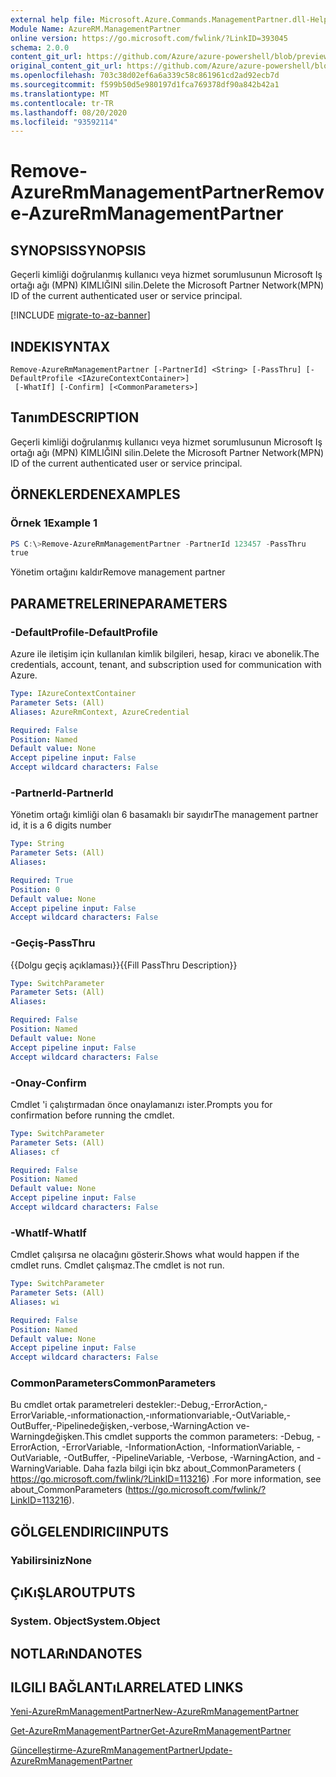 ```yaml
---
external help file: Microsoft.Azure.Commands.ManagementPartner.dll-Help.xml
Module Name: AzureRM.ManagementPartner
online version: https://go.microsoft.com/fwlink/?LinkID=393045
schema: 2.0.0
content_git_url: https://github.com/Azure/azure-powershell/blob/preview/src/ResourceManager/ManagementPartner/Commands.Partner/help/Remove-AzureRmManagementPartner.md
original_content_git_url: https://github.com/Azure/azure-powershell/blob/preview/src/ResourceManager/ManagementPartner/Commands.Partner/help/Remove-AzureRmManagementPartner.md
ms.openlocfilehash: 703c38d02ef6a6a339c58c861961cd2ad92ecb7d
ms.sourcegitcommit: f599b50d5e980197d1fca769378df90a842b42a1
ms.translationtype: MT
ms.contentlocale: tr-TR
ms.lasthandoff: 08/20/2020
ms.locfileid: "93592114"
---
```

# <span data-ttu-id="edac2-101">Remove-AzureRmManagementPartner</span><span class="sxs-lookup"><span data-stu-id="edac2-101">Remove-AzureRmManagementPartner</span></span>

## <span data-ttu-id="edac2-102">SYNOPSIS</span><span class="sxs-lookup"><span data-stu-id="edac2-102">SYNOPSIS</span></span>
<span data-ttu-id="edac2-103">Geçerli kimliği doğrulanmış kullanıcı veya hizmet sorumlusunun Microsoft Iş ortağı ağı (MPN) KIMLIĞINI silin.</span><span class="sxs-lookup"><span data-stu-id="edac2-103">Delete the Microsoft Partner Network(MPN) ID of the current authenticated user or service principal.</span></span>

[!INCLUDE [migrate-to-az-banner](../../includes/migrate-to-az-banner.md)]

## <span data-ttu-id="edac2-104">INDEKI</span><span class="sxs-lookup"><span data-stu-id="edac2-104">SYNTAX</span></span>

```
Remove-AzureRmManagementPartner [-PartnerId] <String> [-PassThru] [-DefaultProfile <IAzureContextContainer>]
 [-WhatIf] [-Confirm] [<CommonParameters>]
```

## <span data-ttu-id="edac2-105">Tanım</span><span class="sxs-lookup"><span data-stu-id="edac2-105">DESCRIPTION</span></span>
<span data-ttu-id="edac2-106">Geçerli kimliği doğrulanmış kullanıcı veya hizmet sorumlusunun Microsoft Iş ortağı ağı (MPN) KIMLIĞINI silin.</span><span class="sxs-lookup"><span data-stu-id="edac2-106">Delete the Microsoft Partner Network(MPN) ID of the current authenticated user or service principal.</span></span>

## <span data-ttu-id="edac2-107">ÖRNEKLERDEN</span><span class="sxs-lookup"><span data-stu-id="edac2-107">EXAMPLES</span></span>

### <span data-ttu-id="edac2-108">Örnek 1</span><span class="sxs-lookup"><span data-stu-id="edac2-108">Example 1</span></span>
```powershell
PS C:\>Remove-AzureRmManagementPartner -PartnerId 123457 -PassThru
true
```

<span data-ttu-id="edac2-109">Yönetim ortağını kaldır</span><span class="sxs-lookup"><span data-stu-id="edac2-109">Remove management partner</span></span> 

## <span data-ttu-id="edac2-110">PARAMETRELERINE</span><span class="sxs-lookup"><span data-stu-id="edac2-110">PARAMETERS</span></span>

### <span data-ttu-id="edac2-111">-DefaultProfile</span><span class="sxs-lookup"><span data-stu-id="edac2-111">-DefaultProfile</span></span>
<span data-ttu-id="edac2-112">Azure ile iletişim için kullanılan kimlik bilgileri, hesap, kiracı ve abonelik.</span><span class="sxs-lookup"><span data-stu-id="edac2-112">The credentials, account, tenant, and subscription used for communication with Azure.</span></span>

```yaml
Type: IAzureContextContainer
Parameter Sets: (All)
Aliases: AzureRmContext, AzureCredential

Required: False
Position: Named
Default value: None
Accept pipeline input: False
Accept wildcard characters: False
```

### <span data-ttu-id="edac2-113">-PartnerId</span><span class="sxs-lookup"><span data-stu-id="edac2-113">-PartnerId</span></span>
<span data-ttu-id="edac2-114">Yönetim ortağı kimliği olan 6 basamaklı bir sayıdır</span><span class="sxs-lookup"><span data-stu-id="edac2-114">The management partner id, it is a 6 digits number</span></span>

```yaml
Type: String
Parameter Sets: (All)
Aliases:

Required: True
Position: 0
Default value: None
Accept pipeline input: False
Accept wildcard characters: False
```

### <span data-ttu-id="edac2-115">-Geçiş</span><span class="sxs-lookup"><span data-stu-id="edac2-115">-PassThru</span></span>
<span data-ttu-id="edac2-116">{{Dolgu geçiş açıklaması}}</span><span class="sxs-lookup"><span data-stu-id="edac2-116">{{Fill PassThru Description}}</span></span>

```yaml
Type: SwitchParameter
Parameter Sets: (All)
Aliases:

Required: False
Position: Named
Default value: None
Accept pipeline input: False
Accept wildcard characters: False
```

### <span data-ttu-id="edac2-117">-Onay</span><span class="sxs-lookup"><span data-stu-id="edac2-117">-Confirm</span></span>
<span data-ttu-id="edac2-118">Cmdlet 'i çalıştırmadan önce onaylamanızı ister.</span><span class="sxs-lookup"><span data-stu-id="edac2-118">Prompts you for confirmation before running the cmdlet.</span></span>

```yaml
Type: SwitchParameter
Parameter Sets: (All)
Aliases: cf

Required: False
Position: Named
Default value: None
Accept pipeline input: False
Accept wildcard characters: False
```

### <span data-ttu-id="edac2-119">-WhatIf</span><span class="sxs-lookup"><span data-stu-id="edac2-119">-WhatIf</span></span>
<span data-ttu-id="edac2-120">Cmdlet çalışırsa ne olacağını gösterir.</span><span class="sxs-lookup"><span data-stu-id="edac2-120">Shows what would happen if the cmdlet runs.</span></span>
<span data-ttu-id="edac2-121">Cmdlet çalışmaz.</span><span class="sxs-lookup"><span data-stu-id="edac2-121">The cmdlet is not run.</span></span>

```yaml
Type: SwitchParameter
Parameter Sets: (All)
Aliases: wi

Required: False
Position: Named
Default value: None
Accept pipeline input: False
Accept wildcard characters: False
```

### <span data-ttu-id="edac2-122">CommonParameters</span><span class="sxs-lookup"><span data-stu-id="edac2-122">CommonParameters</span></span>
<span data-ttu-id="edac2-123">Bu cmdlet ortak parametreleri destekler:-Debug,-ErrorAction,-ErrorVariable,-ınformationaction,-ınformationvariable,-OutVariable,-OutBuffer,-Pipelinedeğişken,-verbose,-WarningAction ve-Warningdeğişken.</span><span class="sxs-lookup"><span data-stu-id="edac2-123">This cmdlet supports the common parameters: -Debug, -ErrorAction, -ErrorVariable, -InformationAction, -InformationVariable, -OutVariable, -OutBuffer, -PipelineVariable, -Verbose, -WarningAction, and -WarningVariable.</span></span> <span data-ttu-id="edac2-124">Daha fazla bilgi için bkz about_CommonParameters ( https://go.microsoft.com/fwlink/?LinkID=113216) .</span><span class="sxs-lookup"><span data-stu-id="edac2-124">For more information, see about_CommonParameters (https://go.microsoft.com/fwlink/?LinkID=113216).</span></span>

## <span data-ttu-id="edac2-125">GÖLGELENDIRICI</span><span class="sxs-lookup"><span data-stu-id="edac2-125">INPUTS</span></span>

### <span data-ttu-id="edac2-126">Yabilirsiniz</span><span class="sxs-lookup"><span data-stu-id="edac2-126">None</span></span>

## <span data-ttu-id="edac2-127">ÇıKıŞLAR</span><span class="sxs-lookup"><span data-stu-id="edac2-127">OUTPUTS</span></span>

### <span data-ttu-id="edac2-128">System. Object</span><span class="sxs-lookup"><span data-stu-id="edac2-128">System.Object</span></span>

## <span data-ttu-id="edac2-129">NOTLARıNDA</span><span class="sxs-lookup"><span data-stu-id="edac2-129">NOTES</span></span>

## <span data-ttu-id="edac2-130">ILGILI BAĞLANTıLAR</span><span class="sxs-lookup"><span data-stu-id="edac2-130">RELATED LINKS</span></span>

[<span data-ttu-id="edac2-131">Yeni-AzureRmManagementPartner</span><span class="sxs-lookup"><span data-stu-id="edac2-131">New-AzureRmManagementPartner</span></span>](./New-AzureRmManagementPartner.md)

[<span data-ttu-id="edac2-132">Get-AzureRmManagementPartner</span><span class="sxs-lookup"><span data-stu-id="edac2-132">Get-AzureRmManagementPartner</span></span>](./Get-AzureRmManagementPartner.md)

[<span data-ttu-id="edac2-133">Güncelleştirme-AzureRmManagementPartner</span><span class="sxs-lookup"><span data-stu-id="edac2-133">Update-AzureRmManagementPartner</span></span>](./Update-AzureRmManagementPartner.md)
